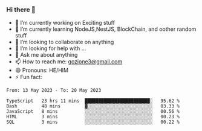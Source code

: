### Hi there 👋

<!--
**charlieScript/charlieScript** is a ✨ _special_ ✨ repository because its `README.md` (this file) appears on your GitHub profile.

Here are some ideas to get you started: -->

- 🔭 I’m currently working on Exciting stuff
- 🌱 I’m currently learning NodeJS,NestJS, BlockChain, and oother random stuff
- 👯 I’m looking to collaborate on anything
- 🤔 I’m looking for help with ...
- 💬 Ask me about anything
- 📫 How to reach me: gozione3@gmail.com
- 😄 Pronouns: HE/HIM
- ⚡ Fun fact: 
<!--START_SECTION:waka-->

```text
From: 13 May 2023 - To: 20 May 2023

TypeScript   23 hrs 11 mins  ████████████████████████░   95.62 %
Bash         48 mins         ▓░░░░░░░░░░░░░░░░░░░░░░░░   03.33 %
JavaScript   8 mins          ░░░░░░░░░░░░░░░░░░░░░░░░░   00.56 %
HTML         3 mins          ░░░░░░░░░░░░░░░░░░░░░░░░░   00.23 %
SQL          3 mins          ░░░░░░░░░░░░░░░░░░░░░░░░░   00.22 %
```

<!--END_SECTION:waka-->
